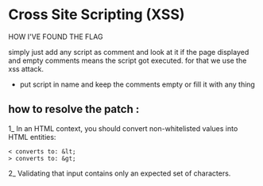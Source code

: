 # Cross Site Scripting (XSS)

HOW I'VE FOUND THE FLAG

simply just add any script as comment and look at it if the page displayed and empty comments means the script got executed. for that we use the xss attack.

- put script in name and keep the comments empty or fill it with any thing

## how to resolve the patch : 

1_  In an HTML context, you should convert non-whitelisted values into HTML entities:

    < converts to: &lt;
    > converts to: &gt;
2_  Validating that input contains only an expected set of characters. 